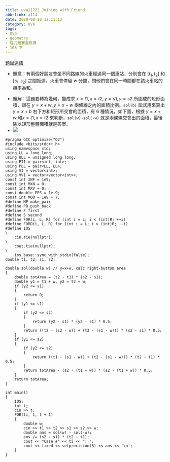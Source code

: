 ```yaml
---
title: uva11722 Joining with Friend
abbrlink: a114
date: 2020-08-10 12:11:13
category: UVa
tags:
- UVa
- geometry
- 程式競賽選修課
- 108 下
---
```

[題目連結](https://onlinejudge.org/index.php?option=com_onlinejudge&Itemid=8&page=show_problem&problem=2769)
* 題意：有兩個好朋友會坐不同路線的火車經過同一個車站，分別會在 $[t_1, t_2]$ 和 $[s_1, s_2]$ 之間抵達，火車會停留 $w$ 分鐘，問他們會在同一時間都在該火車站的機率為和。
<!-- more -->
* 題解：這題要轉為幾何，變成求 $x=t1,x=t2,y=s1,y=s2$ 所圍成的矩形面積，跟在 $y=x+w,y=x-w$ 兩條線之內的面積比例。`sol(b)` 函式用來算出 $y=x+b$ 右下方和矩形所交會的面積，有 6 種情況，如下圖，根據 $y=x+w$ 和$x=t1,x=t2$ 來判斷，`sol(w)-sol(-w)` 就是兩條線交會出的面積，最後除以矩形整體面積就是答案。
* ![](https://i.imgur.com/ylEznKz.jpg)
```cpp=
#pragma GCC optimize("O2")
#include <bits/stdc++.h>
using namespace std;
using LL = long long;
using ULL = unsigned long long;
using PII = pair<int, int>;
using PLL = pair<LL, LL>;
using VI = vector<int>;
using VVI = vector<vector<int>>;
const int INF = 1e9;
const int MXN = 0;
const int MXV = 0;
const double EPS = 1e-9;
const int MOD = 1e9 + 7;
#define MP make_pair
#define PB push_back
#define F first
#define S second
#define FOR(i, L, R) for (int i = L; i < (int)R; ++i)
#define FORD(i, L, R) for (int i = L; i > (int)R; --i)
#define IOS                                                                    \
    cin.tie(nullptr);                                                          \
    cout.tie(nullptr);                                                         \
    ios_base::sync_with_stdio(false);
double t1, t2, s1, s2;

double sol(double w) // y=x+w, calc right-buttom area
{
    double totArea = (t2 - t1) * (s2 - s1);
    double y1 = t1 + w, y2 = t2 + w;
    if (y2 <= s1)
    {
        return 0;
    }
    if (y1 <= s1)
    {
        if (y2 <= s2)
        {
            return (y2 - s1) * (y2 - s1) * 0.5;
        }
        return ((t2 - (s2 - w)) + (t2 - (s1 - w))) * (s2 - s1) * 0.5;
    }
    if (y1 <= s2)
    {
        if (y2 <= s2)
        {
            return ((t1 - (s1 - w)) + (t2 - (s1 - w))) * (t2 - t1) * 0.5;
        }
        return totArea - (s2 - (t1 + w)) * (s2 - (t1 + w)) * 0.5;
    }
    return totArea;
}

int main()
{
    IOS;
    int t;
    cin >> t;
    FOR(ti, 1, t + 1)
    {
        double w;
        cin >> t1 >> t2 >> s1 >> s2 >> w;
        double ans = sol(w) - sol(-w);
        ans /= (s2 - s1) * (t2 - t1);
        cout << "Case #" << ti << ": ";
        cout << fixed << setprecision(8) << ans << '\n';
    }
}
```